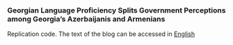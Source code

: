 ### Georgian Language Proficiency Splits Government Perceptions among Georgia’s Azerbaijanis and Armenians

Replication code. The text of the blog can be accessed in [English](https://crrc-caucasus.blogspot.com/2019/08/georgian-language-proficiency-and.html)